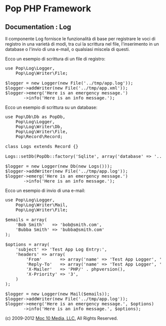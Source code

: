 Pop PHP Framework
=================

Documentation : Log
--------------------

Il componente Log fornisce le funzionalità di base per registrare le voci di registro in una varietà di modi, tra cui la scrittura nel file, l'inserimento in un database o l'invio di una e-mail, o qualsiasi miscela di questi.

Ecco un esempio di scrittura di un file di registro:

<pre>
use Pop\Log\Logger,
    Pop\Log\Writer\File;

$logger = new Logger(new File('../tmp/app.log'));
$logger-&gt;addWriter(new File('../tmp/app.xml'));
$logger-&gt;emerg('Here is an emergency message.')
       -&gt;info('Here is an info message.');
</pre>

Ecco un esempio di scrittura su un database:

<pre>
use Pop\Db\Db as PopDb,
    Pop\Log\Logger,
    Pop\Log\Writer\Db,
    Pop\Log\Writer\File,
    Pop\Record\Record;

class Logs extends Record {}

Logs::setDb(PopDb::factory('Sqlite', array('database' =&gt; '../tmp/log.sqlite')));

$logger = new Logger(new Db(new Logs()));
$logger-&gt;addWriter(new File('../tmp/app.log'));
$logger-&gt;emerg('Here is an emergency message.')
       -&gt;info('Here is an info message.');
</pre>

Ecco un esempio di invio di una e-mail:

<pre>
use Pop\Log\Logger,
    Pop\Log\Writer\Mail,
    Pop\Log\Writer\File;

$emails = array(
    'Bob Smith'   =&gt; 'bob@smith.com',
    'Bubba Smith' =&gt; 'bubba@smith.com'
);

$options = array(
    'subject' =&gt; 'Test App Log Entry:',
    'headers' =&gt; array(
        'From'       =&gt; array('name' =&gt; 'Test App Logger', 'email' =&gt; 'logger@testapp.com'),
        'Reply-To'   =&gt; array('name' =&gt; 'Test App Logger', 'email' =&gt; 'logger@testapp.com'),
        'X-Mailer'   =&gt; 'PHP/' . phpversion(),
        'X-Priority' =&gt; '3',
    )
);

$logger = new Logger(new Mail($emails));
$logger-&gt;addWriter(new File('../tmp/app.log'));
$logger-&gt;emerg('Here is an emergency message.', $options)
       -&gt;info('Here is an info message.', $options);
</pre>

(c) 2009-2012 [Moc 10 Media, LLC.](http://www.moc10media.com) All Rights Reserved.
